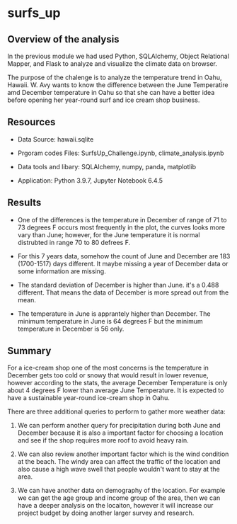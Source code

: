 # surfs_up
## Overview of the analysis

In the previous module we had used Python, SQLAlchemy, Object Relational Mapper, and Flask to analyze and visualize the climate data on browser.

The purpose of the chalenge is to analyze the temperature trend in Oahu, Hawaii. W. Avy wants to know the difference between the June Temperatire amd December temperature in Oahu so that she can have a better idea before opening her year-round surf and ice cream shop business.


## Resources

- Data Source: hawaii.sqlite

- Prgoram codes Files: SurfsUp_Challenge.ipynb, climate_analysis.ipynb

- Data tools and libary: SQLAlchemy, numpy, panda, matplotlib    

- Application: Python 3.9.7, Jupyter Notebook 6.4.5

## Results

- One of the differences is the temperature in December of range of 71 to 73 degrees F occurs most frequently in the plot, the curves looks more vary than June; however, for the June temperature it is normal distrubted in range 70 to 80 defrees F.  

- For this 7 years data, somehow the count of June and December are 183 (1700-1517) days different. It maybe missing a year of December data or some information are missing.


- The standard deviation of December is higher than June. it's a 0.488 different. That means the data of December is more spread out from the mean.

- The temperature in June is apprantely higher than December. The minimum temperature in June is 64 degrees F but the minimum temperature in December is 56 only.



## Summary

For a ice-cream shop one of the most concerns is the temperature in December gets too cold or snowy that would result in lower revenue, however according to the stats, the average December Temperature is only about 4 degrees F lower than average June Temperature. It is expected to have a sustainable year-round ice-cream shop in Oahu.

There are three additional queries to perform to gather more weather data:

1. We can perform another query for precipitation during both June and December because it is also a important factor for choosing a location and see if the shop requires more roof to avoid heavy rain.

2. We can also review another important factor which is the wind condition at the beach. The windy area can affect the traffic of the location and also cause a high wave swell that people wouldn't want to stay at the area.

3. We can have another data on demography of the location. For example we can get the age group and income group of the area, then we can have a deeper analysis on the locaiton, however it will increase our project budget by doing another larger survey and research.

